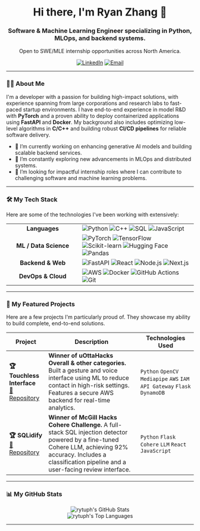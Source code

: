 <div align="center">
  <!-- <img src="https://raw.githubusercontent.com/rytuph/rytuph/main/assets/header.png" alt="Ryan Zhang - Software & Machine Learning Engineer" width="800"/>-->
  <h1>Hi there, I'm Ryan Zhang 👋</h1>
  <h3>Software & Machine Learning Engineer specializing in Python, MLOps, and backend systems.</h3>
  <p>Open to SWE/MLE internship opportunities across North America.</p>
  
  <p align="center">
    <a href="https://linkedin.com/in/ryanzhang-link" target="_blank"><img src="https://img.shields.io/badge/LinkedIn-0077B5?style=for-the-badge&logo=linkedin&logoColor=white" alt="LinkedIn"></a>
    <a href="mailto:cs.ryanzhang@gmail.com"><img src="https://img.shields.io/badge/Email-D14836?style=for-the-badge&logo=gmail&logoColor=white" alt="Email"></a>
  </p>
</div>

---

### 👨‍💻 About Me

I'm a developer with a passion for building high-impact solutions, with experience spanning from large corporations and research labs to fast-paced startup environments. I have end-to-end experience in model R&D with **PyTorch** and a proven ability to deploy containerized applications using **FastAPI** and **Docker**. My background also includes optimizing low-level algorithms in **C/C++** and building robust **CI/CD pipelines** for reliable software delivery.

- 🔭 I’m currently working on enhancing generative AI models and building scalable backend services.
- 🌱 I’m constantly exploring new advancements in MLOps and distributed systems.
- 🤔 I’m looking for impactful internship roles where I can contribute to challenging software and machine learning problems.

---

### 🛠️ My Tech Stack

Here are some of the technologies I've been working with extensively:

<table>
  <tr>
    <td align="center" width="180"><strong>Languages</strong></td>
    <td>
      <img src="https://img.shields.io/badge/Python-3776AB?style=for-the-badge&logo=python&logoColor=white" alt="Python"/>
      <img src="https://img.shields.io/badge/C%2B%2B-00599C?style=for-the-badge&logo=c%2B%2B&logoColor=white" alt="C++"/>
      <img src="https://img.shields.io/badge/SQL-4479A1?style=for-the-badge&logo=postgresql&logoColor=white" alt="SQL"/>
      <img src="https://img.shields.io/badge/JavaScript-F7DF1E?style=for-the-badge&logo=javascript&logoColor=black" alt="JavaScript"/>
    </td>
  </tr>
  <tr>
    <td align="center"><strong>ML / Data Science</strong></td>
    <td>
      <img src="https://img.shields.io/badge/PyTorch-EE4C2C?style=for-the-badge&logo=pytorch&logoColor=white" alt="PyTorch"/>
      <img src="https://img.shields.io/badge/TensorFlow-FF6F00?style=for-the-badge&logo=tensorflow&logoColor=white" alt="TensorFlow"/>
      <img src="https://img.shields.io/badge/scikit--learn-F7931E?style=for-the-badge&logo=scikit-learn&logoColor=white" alt="Scikit-learn"/>
      <img src="https://img.shields.io/badge/Hugging%20Face-FFD21E?style=for-the-badge&logo=huggingface&logoColor=black" alt="Hugging Face"/>
      <img src="https://img.shields.io/badge/Pandas-150458?style=for-the-badge&logo=pandas&logoColor=white" alt="Pandas"/>
    </td>
  </tr>
  <tr>
    <td align="center"><strong>Backend & Web</strong></td>
    <td>
      <img src="https://img.shields.io/badge/FastAPI-009688?style=for-the-badge&logo=fastapi&logoColor=white" alt="FastAPI"/>
      <img src="https://img.shields.io/badge/React-20232A?style=for-the-badge&logo=react&logoColor=61DAFB" alt="React"/>
      <img src="https://img.shields.io/badge/Node.js-339933?style=for-the-badge&logo=node.js&logoColor=white" alt="Node.js"/>
      <img src="https://img.shields.io/badge/Next.js-000000?style=for-the-badge&logo=next.js&logoColor=white" alt="Next.js"/>
    </td>
  </tr>
  <tr>
    <td align="center"><strong>DevOps & Cloud</strong></td>
    <td>
      <img src="https://img.shields.io/badge/Amazon%20AWS-232F3E?style=for-the-badge&logo=amazon-aws&logoColor=white" alt="AWS"/>
      <img src="https://img.shields.io/badge/Docker-2496ED?style=for-the-badge&logo=docker&logoColor=white" alt="Docker"/>
      <img src="https://img.shields.io/badge/GitHub%20Actions-2088FF?style=for-the-badge&logo=github-actions&logoColor=white" alt="GitHub Actions"/>
      <img src="https://img.shields.io/badge/Git-F05032?style=for-the-badge&logo=git&logoColor=white" alt="Git"/>
    </td>
  </tr>
</table>

---

### 🚀 My Featured Projects

Here are a few projects I'm particularly proud of. They showcase my ability to build complete, end-to-end solutions.

| Project                                      | Description                                                                                                                                  | Technologies Used                                             |
| -------------------------------------------- | -------------------------------------------------------------------------------------------------------------------------------------------- | ------------------------------------------------------------- |
| **🏆 Touchless Interface**<br/>[🔗 Repository][1] | **Winner of uOttaHacks Overall & other categories.** Built a gesture and voice interface using ML to reduce contact in high-risk settings. Features a secure AWS backend for real-time analytics. | `Python` `OpenCV` `Mediapipe` `AWS` `IAM` `API Gateway` `Flask` `DynamoDB` |
| **🏆 SQLidify**<br/>[🔗 Repository][2]         | **Winner of McGill Hacks Cohere Challenge.** A full-stack SQL injection detector powered by a fine-tuned Cohere LLM, achieving 92% accuracy. Includes a classification pipeline and a user-facing review interface. | `Python` `Flask` `Cohere` `LLM` `React` `JavaScript`        |

<!-- 
IMPORTANT: Add the links to your project repositories here. 
For example: [1]: https://github.com/rytuph/touchless-repo
-->
[1]: https://devpost.com/software/touchless-g72ten
[2]: https://devpost.com/software/sqlidify-10i4zl

---

### 📊 My GitHub Stats

<div align="center">
  <img src="https://github-readme-stats.vercel.app/api?username=rytuph&show_icons=true&theme=tokyonight&include_all_commits=true&count_private=true" alt="rytuph's GitHub Stats"/>
  <br/>
  <img src="https://github-readme-stats.vercel.app/api/top-langs/?username=rytuph&layout=compact&langs_count=8&theme=tokyonight" alt="rytuph's Top Languages"/>
</div>

---
